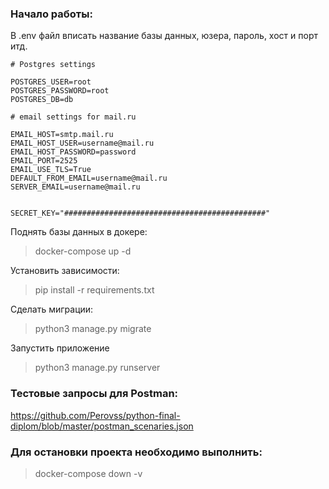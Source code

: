 ### Начало работы:

   В .env файл вписать название базы данных, юзера, пароль, хост и порт итд.

```
# Postgres settings

POSTGRES_USER=root
POSTGRES_PASSWORD=root
POSTGRES_DB=db

# email settings for mail.ru

EMAIL_HOST=smtp.mail.ru
EMAIL_HOST_USER=username@mail.ru
EMAIL_HOST_PASSWORD=password
EMAIL_PORT=2525
EMAIL_USE_TLS=True
DEFAULT_FROM_EMAIL=username@mail.ru
SERVER_EMAIL=username@mail.ru


SECRET_KEY="#############################################"
```

   Поднять базы данных в докере:

   > docker-compose up -d

   Установить зависимости:

   > pip install -r requirements.txt

   Сделать миграции:

   > python3 manage.py migrate

   Запустить приложение

   > python3 manage.py runserver

### Тестовые запросы для Postman:

https://github.com/Perovss/python-final-diplom/blob/master/postman_scenaries.json

### Для остановки проекта необходимо выполнить:

> docker-compose down -v

